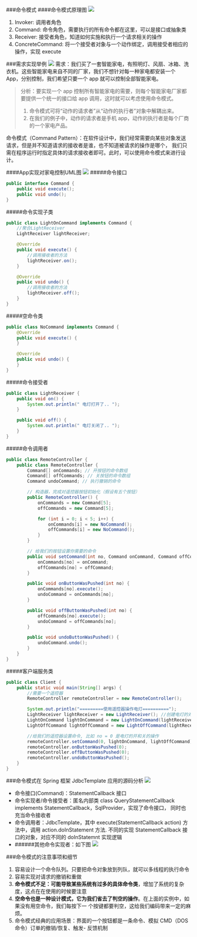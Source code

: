 ###命令模式
####命令模式原理图
![](命令模式原理图.png)
1) Invoker: 调用者角色
2) Command: 命令角色，需要执行的所有命令都在这里，可以是接口或抽象类
3) Receiver: 接受者角色，知道如何实施和执行一个请求相关的操作
4) ConcreteCommand: 将一个接受者对象与一个动作绑定，调用接受者相应的操作，实现 execute

###需求实现举例
![](命令模式需求举例.png)
需求：我们买了一套智能家电，有照明灯、风扇、冰箱、洗衣机。这些智能家电来自不同的厂家，我们不想针对每一种家电都安装一个 App，分别控制，我们希望只要一个 app 就可以控制全部智能家电。
> 分析：要实现一个 app 控制所有智能家电的需要，则每个智能家电厂家都要提供一个统一的接口给 app 调用，这时就可以考虑使用命令模式。
> 1) 命令模式可将“动作的请求者”从“动作的执行者”对象中解耦出来。
> 2) 在我们的例子中，动作的请求者是手机 app，动作的执行者是每个厂商的一个家电产品。

命令模式（Command Pattern）：在软件设计中，我们经常需要向某些对象发送请求，但是并不知道请求的接收者是谁，也不知道被请求的操作是哪个， 我们只需在程序运行时指定具体的请求接收者即可。此时，可以使用命令模式来进行设计。

####App实现对家电控制UML图
![](commandPatternUml.png)
#####命令接口
```java
public interface Command {
    public void execute();
    public void undo();
}
```

#####命令实现子类
```java
public class LightOnCommand implements Command {
    //聚合LightReceiver
    LightReceiver lightReceiver;

    @Override
    public void execute() {
        //调用接收者的方法
        lightReceiver.on();
    }

    @Override
    public void undo() {
        //调用接收者的方法
        lightReceiver.off();
    }
}
```

#####空命令类
```java
public class NoCommand implements Command {
    @Override
    public void execute() {
    }

    @Override
    public void undo() {
    }
}
```

#####命令接受者
```java
public class LightReceiver {
    public void on() {
        System.out.println(" 电灯打开了.. ");
    }

    public void off() {
        System.out.println(" 电灯关闭了.. ");
    }
}
```

#####命令调用者
```java
public class RemoteController {
    public class RemoteController {
        Command[] onCommands; // 开按钮的命令数组
        Command[] offCommands; // 关按钮的命令数组
        Command undoCommand; // 执行撤销的命令

        // 构造器，完成对遥控器按钮初始化（假设有五个按钮）
        public RemoteController() {
            onCommands = new Command[5];
            offCommands = new Command[5];

            for (int i = 0; i < 5; i++) {
                onCommands[i] = new NoCommand();
                offCommands[i] = new NoCommand();
            }
        }

        // 给我们的按钮设置你需要的命令
        public void setCommand(int no, Command onCommand, Command offCommand) {
            onCommands[no] = onCommand;
            offCommands[no] = offCommand;
        }

        public void onButtonWasPushed(int no) { 
            onCommands[no].execute();
            undoCommand = onCommands[no];
        }

        public void offButtonWasPushed(int no) { 
            offCommands[no].execute();
            undoCommand = offCommands[no];
        }

        public void undoButtonWasPushed() {
            undoCommand.undo();
        }
    }
}
```

#####客户端服务类
```java
public class Client {
    public static void main(String[] args) {
        //需要一个遥控器
        RemoteController remoteController = new RemoteController();

        System.out.println("=========使用遥控器操作电灯==========");
        LightReceiver lightReceiver = new LightReceiver(); //创建电灯的对象(接受者)
        LightOnCommand lightOnCommand = new LightOnCommand(lightReceiver);
        LightOffCommand lightOffCommand = new LightOffCommand(lightReceiver);

        //给我们的遥控器设置命令, 比如 no = 0 是电灯的开和关的操作
        remoteController.setCommand(0, lightOnCommand, lightOffCommand);
        remoteController.onButtonWasPushed(0);
        remoteController.offButtonWasPushed(0);
        remoteController.undoButtonWasPushed();
    }
}
```

###命令模式在 Spring 框架 JdbcTemplate 应用的源码分析
![](Spring框架的JdbcTemplate源码.png)
- 命令接口(Command)：StatementCallback 接口
- 命令实现者/命令接受者：匿名内部类 class QueryStatementCallback implements StatementCallback<T>，SqlProvider，实现了命令接口， 同时也充当命令接收者 
- 命令调用者：JdbcTemplate，其中 execute(StatementCallback<T> action) 方法中，调用 action.doInStatement 方法. 不同的实现 StatementCallback 接口的对象，对应不同的 doInStatemnt 实现逻辑 
- ######其他命令实现者：如下图
![](StatementCallback其他命令实现类.png)

###命令模式的注意事项和细节
1) 容易设计一个命令队列。只要把命令对象放到列队，就可以多线程的执行命令 
2) 容易实现对请求的撤销和重做 
3) **命令模式不足：可能导致某些系统有过多的具体命令类**，增加了系统的复杂度，这点在在使用的时候要注意 
4) **空命令也是一种设计模式，它为我们省去了判空的操作**。在上面的实例中，如果没有用空命令，我们每按下一 个按键都要判空，这给我们编码带来一定的麻烦。 
5) 命令模式经典的应用场景：界面的一个按钮都是一条命令、模拟 CMD（DOS 命令）订单的撤销/恢复、触发- 反馈机制